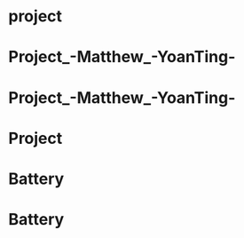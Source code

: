 # project
# Project_-Matthew_-YoanTing-
# Project_-Matthew_-YoanTing-
# Project
# Battery
# Battery
